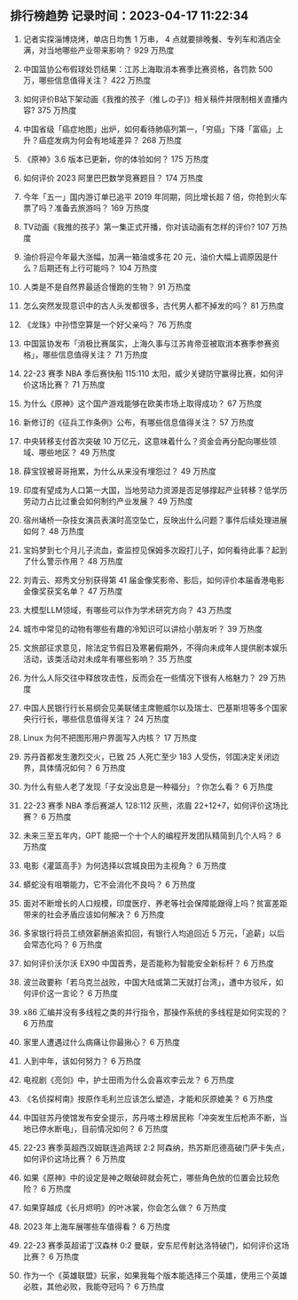
## 排行榜趋势 记录时间：2023-04-17 11:22:34
  
  1. 记者实探淄博烧烤，单店日均售 1 万串， 4 点就要排晚餐、专列车和酒店全满，对当地哪些产业带来影响？ 929 万热度
    
  2. 中国篮协公布假球处罚结果：江苏上海取消本赛季比赛资格，各罚款 500 万，哪些信息值得关注？ 422 万热度
    
  3. 如何评价B站下架动画《我推的孩子（推しの子)》相关稿件并限制相关直播内容? 375 万热度
    
  4. 中国省级「癌症地图」出炉，如何看待肺癌列第一，「穷癌」下降「富癌」上升？癌症发病为何会有地域差异？ 268 万热度
    
  5. 《原神》3.6 版本已更新，你的体验如何？ 175 万热度
    
  6. 如何评价 2023 阿里巴巴数学竞赛题目？ 174 万热度
    
  7. 今年「五一」国内游订单已追平 2019 年同期，同比增长超 7 倍，你抢到火车票了吗？准备去旅游吗？ 169 万热度
    
  8. TV动画《我推的孩子》第一集正式开播，你对该动画有怎样的评价? 107 万热度
    
  9. 油价将迎今年最大涨幅，加满一箱油或多花 20 元，油价大幅上调原因是什么？后期还有上行可能吗？ 104 万热度
    
  10. 人类是不是自然界最适合慢跑的生物？ 91 万热度
    
  11. 怎么突然发现意识中的古人头发都很多，古代男人都不掉发的吗？ 81 万热度
    
  12. 《龙珠》中孙悟空算是一个好父亲吗？ 76 万热度
    
  13. 中国篮协发布「消极比赛属实，上海久事与江苏肯帝亚被取消本赛季参赛资格」，哪些信息值得关注？ 71 万热度
    
  14. 22-23 赛季 NBA 季后赛快船 115:110 太阳，威少关键防守赢得比赛，如何评价这场比赛？ 71 万热度
    
  15. 为什么《原神》这个国产游戏能够在欧美市场上取得成功？ 67 万热度
    
  16. 新修订的《征兵工作条例》公布，有哪些信息值得关注？ 57 万热度
    
  17. 中央转移支付首次突破 10 万亿元，这意味着什么？资金会再分配向哪些领域、哪些地区？ 49 万热度
    
  18. 薛宝钗被哥哥拖累，为什么从来没有埋怨过？ 49 万热度
    
  19. 印度有望成为人口第一大国，当地劳动力资源是否足够撑起产业转移？低学历劳动力占比过重会如何制约产业发展？ 49 万热度
    
  20. 宿州埇桥一杂技女演员表演时高空坠亡，反映出什么问题？事件后续处理进展如何？ 48 万热度
    
  21. 宝妈梦到七个月儿子流血，查监控见保姆多次殴打儿子，如何看待此事？起到了什么警示作用？ 48 万热度
    
  22. 刘青云、郑秀文分别获得第 41 届金像奖影帝、影后，如何评价本届香港电影金像奖获奖名单？ 47 万热度
    
  23. 大模型LLM领域，有哪些可以作为学术研究方向？ 43 万热度
    
  24. 城市中常见的动物有哪些有趣的冷知识可以讲给小朋友听？ 39 万热度
    
  25. 文旅部征求意见，除法定节假日及寒暑假期外，不得向未成年人提供剧本娱乐活动，该类活动对未成年有哪些影响？ 35 万热度
    
  26. 为什么人际交往中释放攻击性，反而会在一些情况下很有人格魅力？ 29 万热度
    
  27. 中国人民银行行长易纲会见美联储主席鲍威尔以及瑞士、巴基斯坦等多个国家央行行长，哪些信息值得关注？ 24 万热度
    
  28. Linux 为何不把图形用户界面写入内核？ 17 万热度
    
  29. 苏丹首都发生激烈交火，已致 25 人死亡至少 183 人受伤，邻国决定关闭边界，具体情况如何？ 6 万热度
    
  30. 为什么有些人老了发现「子女没出息是一种福分」？你怎么看？ 6 万热度
    
  31. 22-23 赛季 NBA 季后赛湖人 128:112 灰熊，浓眉 22+12+7，如何评价这场比赛？ 6 万热度
    
  32. 未来三至五年内，GPT 能把一个十个人的编程开发团队精简到几个人吗？ 6 万热度
    
  33. 电影《灌篮高手》为何选择以宫城良田为主视角？ 6 万热度
    
  34. 蟒蛇没有咀嚼能力，它不会消化不良吗？ 6 万热度
    
  35. 面对不断增长的人口规模，印度医疗、养老等社会保障能跟得上吗？贫富差距带来的社会矛盾应该如何解决？ 6 万热度
    
  36. 多家银行将员工绩效薪酬追索扣回，有银行人均追回近 5 万元，「追薪」以后会常态化吗？ 6 万热度
    
  37. 如何评价沃尔沃 EX90 中国首秀，是否能称为智能安全新标杆？ 6 万热度
    
  38. 波兰政要称「若乌克兰战败，中国大陆或第二天就打台湾」，遭中方驳斥，如何评价这一言论？ 6 万热度
    
  39. x86 汇编并没有多线程之类的并行指令，那操作系统的多线程是如何实现的？ 6 万热度
    
  40. 家里人遭遇过什么病痛让你最揪心？ 6 万热度
    
  41. 人到中年，该如何努力？ 6 万热度
    
  42. 电视剧《亮剑》中，护士田雨为什么会喜欢李云龙？ 6 万热度
    
  43. 《名侦探柯南》按原作毛利兰应该怎么塑造，才能和灰原媲美？ 6 万热度
    
  44. 中国驻苏丹使馆发布安全提示，苏丹喀土穆居民称「冲突发生后枪声不断，当地已停水断电」，目前情况如何？ 6 万热度
    
  45. 22-23 赛季英超西汉姆联连追两球 2:2 阿森纳，热苏斯厄德高破门萨卡失点，如何评价这场比赛？ 6 万热度
    
  46. 如果《原神》中的设定是神之眼破碎就会死亡，哪些角色放的位置会比较危险？ 6 万热度
    
  47. 如果穿越成《长月烬明》的叶冰裳，你会怎么做？ 6 万热度
    
  48. 2023 年上海车展哪些车值得看？ 6 万热度
    
  49. 22-23 赛季英超诺丁汉森林 0:2 曼联，安东尼传射达洛特破门，如何评价这场比赛？ 6 万热度
    
  50. 作为一个《英雄联盟》玩家，如果我每个版本能选择三个英雄，使用三个英雄必胜，其他必败，我能夺冠吗？ 6 万热度
    